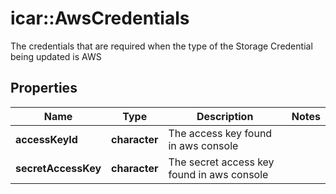 # icar::AwsCredentials

The credentials that are required when the type of the Storage Credential being updated is AWS

## Properties

Name | Type | Description | Notes
------------ | ------------- | ------------- | -------------
**accessKeyId** | **character** | The access key found in aws console | 
**secretAccessKey** | **character** | The secret access key found in aws console | 


